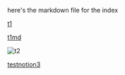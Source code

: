 here's the markdown file for the index


[t1](Test1)


[t1md](Test1.md)

![t2](Test2)





[testnotion3](testnotion3export/testnotion3%206ed2313897c9435d8d99a18da5a422e3.md)


